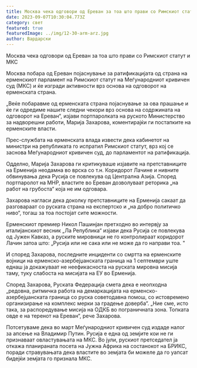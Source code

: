 ```yaml
---
title: Москва чека одговори од Ереван за тоа што прави со Римскиот статут и МКС
date: 2023-09-07T10:30:04.773Z
category: свет
featured: true
featuredImage: ../img/12-30-arm-arz.jpg
author: Вардарски
---
```

Москва чека одговори од Ереван за тоа што прави со Римскиот статут и МКС

Москва побара од Ереван појаснување за ратификацијата од страна на ерменскиот парламент на Римскиот статут на Меѓународниот кривичен суд (МКС) и ќе изгради активности врз основа на одговорот на ерменската страна.

„Веќе побаравме од ерменската страна појаснување за ова прашање и ќе ги одредиме нашите следни чекори врз основа на содржината на одговорот на Ереван“, изјави портпаролката на руското Министерство за надворешни работи, Марија Захарова, коментирајќи ги постапките на ерменските власти.

Прес-службата на ерменската влада извести дека кабинетот на министри на републиката го испратил Римскиот статут, врз кој се заснова Меѓународниот кривичен суд, до парламентот на ратификација.

Одделно, Марија Захарова ги критикуваше изјавите на претставниците на Ерменија неодамна во врска со т.н. Коридорот Лачине и нивните обвинувања дека Русија се повлекува од Централна Азија. Според портпаролот на МНР, властите во Ереван дозволуваат реторика „на работ на грубоста“ која не им одговара.

Захарова нагласи дека доколку претставниците на Ерменија сакаат да разговараат со руската страна на експертско и „на добро политичко ниво“, тогаш за тоа постојат сите можности.

Ерменскиот премиер Никол Пашинјан претходно во интервју за италијанскиот весник „Ла Република“ изјави дека Русија се повлекува од Јужен Кавказ, а руските мировници не го контролираат коридорот Лачин затоа што: „Русија или не сака или не може да го направи тоа. "

И според Захарова, последните инциденти со смртта на ерменските војници на ерменско-азербејџанската граница на 1 септември уште еднаш ја докажуваат не неефикасноста на руската мировна мисија таму, туку слабоста на мисијата на ЕУ во Ерменија.

Според Захарова, Руската Федерација смета дека е неопходна „редовна, ритмичка работа на демаркацијата на ерменско-азербејџанската граница со руска советодавна помош, со истовремено организирање на комплекс мерки за градење доверба“. „Ние сме, исто така, за распоредување мисија на ОДКБ во пограничната зона. Топката овде е на теренот на Ереван“, рече Захарова.

Потсетуваме дека во март Меѓународниот кривичен суд издаде налог за апсење на Владимир Путин. Русија е една од земјите кои не ги признаваат овластувањата на МКС. Во јули, рускиот претседател ја откажа планираната посета на Јужна Африка на состанокот на БРИКС, поради стравувањата дека властите во земјата би можеле да го уапсат бидејќи земјата го признала МКС.